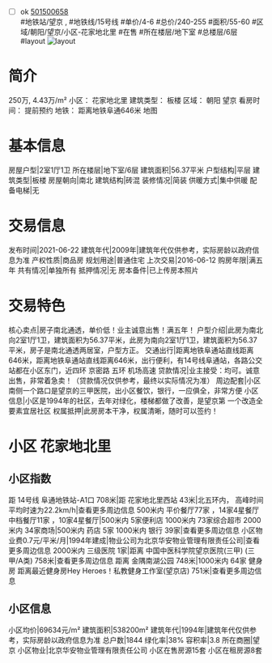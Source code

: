 - [ ] ok [501500658](https://bj.5i5j.com/ershoufang/501500658.html)  
 #地铁站/望京 ,  #地铁线/15号线
#单价/4-6 #总价/240-255 #面积/55-60   #区域/朝阳/望京/小区-花家地北里 #在售 #所在楼层/地下室 #总楼层/6层 #layout 
![layout](http://image2a.5i5j.com/bdir/layout/329206.jpg_P5.jpg) 
# 简介 
 250万,  4.43万/m² 
小区： 花家地北里
建筑类型： 板楼
区域： 朝阳 望京
看房时间： 提前预约
地铁： 距离地铁阜通646米 地图
# 基本信息 
 房屋户型|2室1厅1卫
所在楼层|地下室/6层
建筑面积|56.37平米
户型结构|平层
建筑类型|板楼
房屋朝向|南北
建筑结构|砖混
装修情况|简装
供暖方式|集中供暖
配备电梯|无
# 交易信息 
 发布时间|2021-06-22
建筑年代|2009年|建筑年代仅供参考，实际房龄以政府信息为准
产权性质|商品房
规划用途|普通住宅
上次交易|2016-06-12
购房年限|满五年
共有情况|单独所有
抵押情况|无
房本备件|已上传房本照片
# 交易特色 
 核心卖点|房子南北通透，单价低！业主诚意出售！满五年！
户型介绍|此房为南北向2室1厅1卫，建筑面积为56.37平米，此房为南向2室1厅1卫，建筑面积为56.37平米，房子是南北通透两居室，户型方正。
交通出行|距离地铁阜通站直线距离646米，距离地铁阜通站直线距离646米，出行便利，有14号线阜通站，各路公交站都在小区东门，近四环 京密路 五环 机场高速
贷款情况|业主接受：均可。诚意出售，非常着急卖！（贷款情况仅供参考，最终以实际情况为准）
周边配套|小区南侧一个路口是望京的三甲医院，出小区餐饮，银行，一应俱全，非常方便
小区信息|小区是1994年的社区，去年对绿化，楼梯都做了改善，是望京第 一个改造全要素宜居社区
权属抵押|此房房本干净，权属清晰，随时可以签约！
# 小区 花家地北里
## 小区指数 
 距 14号线 阜通地铁站-A1口 708米|距 花家地北里西站 43米|北五环内， 高峰时间平均时速为22.2km/h|查看更多周边信息
500米内 平价餐厅77家 ，14家4星餐厅
中档餐厅11家 ，10家4星餐厅|500米内 5家便利店
1000米内 73家综合超市
2000米内 34家商场|500米内 药店 5家
1000米内 银行 39家|查看更多周边信息
小区物业费0.7元/平米/月|1994年建成|物业公司为北京华安物业管理有限责任公司|查看更多周边信息
2000米内 三级医院 1家|距离 中国中医科学院望京医院(三甲) (三甲/A类) 758米|查看更多周边信息
距离 金隅南湖公园 748米|1000米内 64家 健身房
距离最近健身房Hey Heroes！私教健身工作室(望京店) 751米|查看更多周边信息
## 小区信息 
 小区均价|69634元/m²
建筑面积|538200m²
建筑年代|1994年|建筑年代仅供参考，实际房龄以政府信息为准
总户数|1844
绿化率|38%
容积率|3.8
所在商圈|望京
小区物业|北京华安物业管理有限责任公司
小区在售房源15套
小区在租房源8套
